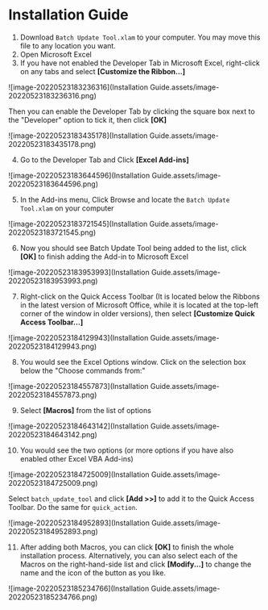 # Installation Guide

1. Download  `Batch Update Tool.xlam` to your computer. You may move this file to any location you want.
2. Open Microsoft Excel
3. If you have not enabled the Developer Tab in Microsoft Excel, right-click on any tabs and select **\[Customize the Ribbon...\]**

![image-20220523183236316](Installation Guide.assets/image-20220523183236316.png)

Then you can enable the Developer Tab by clicking the square box next to the "Developer" option to tick it, then click **\[OK\]**

![image-20220523183435178](Installation Guide.assets/image-20220523183435178.png)

4. Go to the Developer Tab and Click **\[Excel Add-ins\]**

![image-20220523183644596](Installation Guide.assets/image-20220523183644596.png)

5. In the Add-ins menu, Click Browse and locate the `Batch Update Tool.xlam` on your computer

![image-20220523183721545](Installation Guide.assets/image-20220523183721545.png)

6. Now you should see Batch Update Tool being added to the list, click **\[OK\]** to finish adding the Add-in to Microsoft Excel

![image-20220523183953993](Installation Guide.assets/image-20220523183953993.png)

7. Right-click on the Quick Access Toolbar (It is located below the Ribbons in the latest version of Microsoft Office, while it is located at the top-left corner of the window in older versions), then select **\[Customize Quick Access Toolbar...\]**

![image-20220523184129943](Installation Guide.assets/image-20220523184129943.png)

8. You would see the Excel Options window. Click on the selection box below the "Choose commands from:"

![image-20220523184557873](Installation Guide.assets/image-20220523184557873.png)

9. Select **\[Macros\]** from the list of options

![image-20220523184643142](Installation Guide.assets/image-20220523184643142.png)

10. You would see the two options (or more options if you have also enabled other Excel VBA Add-ins) 

![image-20220523184725009](Installation Guide.assets/image-20220523184725009.png)

Select `batch_update_tool` and click **\[Add >>\]** to add it to the Quick Access Toolbar. Do the same for `quick_action`.

![image-20220523184952893](Installation Guide.assets/image-20220523184952893.png)

11. After adding both Macros, you can click **\[OK\]** to finish the whole installation process. Alternatively, you can also select each of the Macros on the right-hand-side list and click **\[Modify...\]** to change the name and the icon of the button as you like.

![image-20220523185234766](Installation Guide.assets/image-20220523185234766.png)